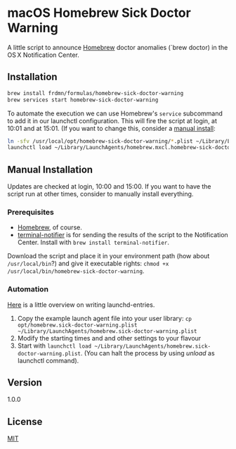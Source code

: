 # macOS Homebrew Sick Doctor Warning

A little script to announce [Homebrew](http://brew.sh/) doctor anomalies (`brew doctor) in the OS&thinsp;X Notification Center.

## Installation

```bash
brew install frdmn/formulas/homebrew-sick-doctor-warning
brew services start homebrew-sick-doctor-warning
```

To automate the execution we can use Homebrew's `service` subcommand to add it in our launchctl configuration. This will fire the script at login, at 10:01 and at 15:01. (If you want to change this, consider a [manual install](#user-content-manual-installation):

```bash
ln -sfv /usr/local/opt/homebrew-sick-doctor-warning/*.plist ~/Library/LaunchAgents
launchctl load ~/Library/LaunchAgents/homebrew.mxcl.homebrew-sick-doctor-warning.plist
```

## Manual Installation

Updates are checked at login, 10:00 and 15:00. If you want to have the script run at other times, consider to manually install everything.

### Prerequisites

- [Homebrew](http://brew.sh/), of course.
- [terminal-notifier](https://github.com/alloy/terminal-notifier) is for sending the results of the script to the Notification Center.
Install with `brew install terminal-notifier`.

Download the script and place it in your environment path (how about `/usr/local/bin`?) and give it executable rights: `chmod +x /usr/local/bin/homebrew-sick-doctor-warning`.

### Automation

[Here](http://alvinalexander.com/mac-os-x/mac-osx-startup-crontab-launchd-jobs) is a little overview on writing launchd-entries.

1. Copy the example launch agent file into your user library: `cp opt/homebrew.sick-doctor-warning.plist ~/Library/LaunchAgents/homebrew.sick-doctor-warning.plist`
2. Modify the starting times and and other settings to your flavour
3. Start with `launchctl load ~/Library/LaunchAgents/homebrew.sick-doctor-warning.plist`. (You can halt the process by using _unload_ as launchctl command).

## Version

1.0.0

## License

[MIT](LICENSE)
